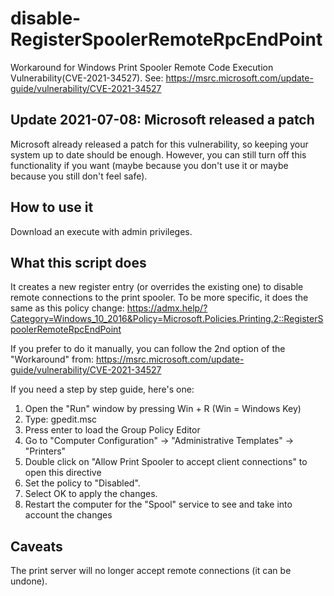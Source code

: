 # disable-RegisterSpoolerRemoteRpcEndPoint
Workaround for Windows Print Spooler Remote Code Execution Vulnerability(CVE-2021-34527). See:
https://msrc.microsoft.com/update-guide/vulnerability/CVE-2021-34527

## Update 2021-07-08: Microsoft released a patch
Microsoft already released a patch for this vulnerability, so keeping your system up to date should be enough.
However, you can still turn off this functionality if you want (maybe because you don't use it or maybe because you still don't feel safe).

## How to use it
Download an execute with admin privileges.

## What this script does
It creates a new register entry (or overrides the existing one) to disable remote connections to the print spooler.
To be more specific, it does the same as this policy change:
https://admx.help/?Category=Windows_10_2016&Policy=Microsoft.Policies.Printing.2::RegisterSpoolerRemoteRpcEndPoint

If you prefer to do it manually, you can follow the 2nd option of the "Workaround" from:
https://msrc.microsoft.com/update-guide/vulnerability/CVE-2021-34527

If you need a step by step guide, here's one:
  1. Open the "Run" window by pressing Win + R (Win = Windows Key)
  2. Type: gpedit.msc
  3. Press enter to load the Group Policy Editor
  4. Go to "Computer Configuration" -> "Administrative Templates" -> "Printers"
  5. Double click on "Allow Print Spooler to accept client connections" to open this directive
  6. Set the policy to "Disabled".
  7. Select OK to apply the changes.
  8. Restart the computer for the "Spool" service to see and take into account the changes

## Caveats
The print server will no longer accept remote connections (it can be undone).
